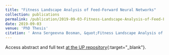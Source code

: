 ```yaml
---
title: "Fitness Landscape Analysis of Feed-Forward Neural Networks"
collection: publications
permalink: /publication/2019-09-03-Fitness-Landscape-Analysis-of-Feed-Forward-Neural-Networks
date: 2019-09-03
venue: 'PhD Thesis'
citation: ' Anna Sergeevna Bosman, &quot;Fitness Landscape Analysis of Feed-Forward Neural Networks.&quot; PhD Thesis, University of Pretoria, South Africa, 2019.'
---
```

Access abstract and full text [at the UP repository](https://repository.up.ac.za/handle/2263/70634){:target="_blank"}.